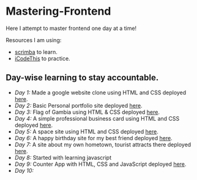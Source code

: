 # Mastering-Frontend
Here I attempt to master frontend one day at a time!

Resources I am using:
- [scrimba](https://scrimba.com/learn/frontend) to learn.
- [iCodeThis](https://icodethis.com/app) to practice.

## Day-wise learning to stay accountable.

- *Day 1:* Made a google website clone using HTML and CSS deployed [here](https://649dcf373e698c18c26861d2--graceful-vacherin-f143db.netlify.app/).  
- *Day 2:* Basic Personal portfolio site deployed [here](https://649c9d59d4189221228450ba--stunning-centaur-117f76.netlify.app/).  
- *Day 3:* Flag of Gambia using HTML & CSS deployed [here](https://649dd0428f524320aafa3ac7--tubular-fenglisu-947480.netlify.app/).
- *Day 4:* A simple professional business card using HTML and CSS deployed [here](https://64a31f32de745144fb7bd901--meek-trifle-33e7ab.netlify.app/).
- *Day 5:* A space site using HTML and CSS deployed [here](https://64a34f609bc5c7638924ba43--thriving-unicorn-243e53.netlify.app/).
- *Day 6:* A happy birthday site for my best friend deployed [here](https://64a530d79f31647561fee038--lively-lokum-efd7f7.netlify.app/).
- *Day 7:* A site about my own hometown, tourist attracts there deployed [here](https://64a7e3c8ce57ea590e2f9eeb--splendorous-swan-827113.netlify.app/).
- *Day 8:* Started with learning javascript
- *Day 9:* Counter App with HTML, CSS and JavaScript deployed [here](https://64ab0250803f815519e0bdca--sensational-salamander-c893f3.netlify.app/).
- *Day 10:*

